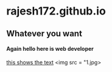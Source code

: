 # rajesh172.github.io
## Whatever you want
#### Again hello here is web developer
[this shows the text](https://www.youtube.com/watch?v=WFsAon_TWPQ)
<img src = "1.jpg>
